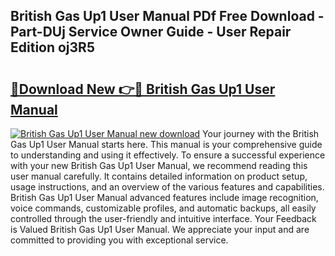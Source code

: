 ## British Gas Up1 User Manual PDf Free Download - Part-DUj Service Owner Guide - User Repair Edition oj3R5

# <h2><a href="http://cf18370.oget.top/?id=British+Gas+Up1+User+Manual">🔗Download New 👉🔴 British Gas Up1 User Manual</a></h2>

[![British Gas Up1 User Manual new download](https://i.imgur.com/5g1atiW.png)](http://cf18370.oget.top/?id=British+Gas+Up1+User+Manual)
Your journey with the British Gas Up1 User Manual starts here. This manual is your comprehensive guide to understanding and using it effectively. To ensure a successful experience with your new British Gas Up1 User Manual, we recommend reading this user manual carefully. It contains detailed information on product setup, usage instructions, and an overview of the various features and capabilities. British Gas Up1 User Manual advanced features include image recognition, voice commands, customizable profiles, and automatic backups, all easily controlled through the user-friendly and intuitive interface. Your Feedback is Valued British Gas Up1 User Manual. We appreciate your input and are committed to providing you with exceptional service.
